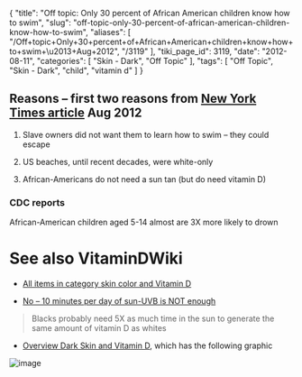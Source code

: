{
    "title": "Off topic: Only 30 percent of African American children know how to swim",
    "slug": "off-topic-only-30-percent-of-african-american-children-know-how-to-swim",
    "aliases": [
        "/Off+topic+Only+30+percent+of+African+American+children+know+how+to+swim+\u2013+Aug+2012",
        "/3119"
    ],
    "tiki_page_id": 3119,
    "date": "2012-08-11",
    "categories": [
        "Skin - Dark",
        "Off Topic"
    ],
    "tags": [
        "Off Topic",
        "Skin - Dark",
        "child",
        "vitamin d"
    ]
}


## Reasons  – first two reasons from [New York Times article](http://www.nytimes.com/2012/08/11/opinion/water-damage-more-blacks-lack-swimming-skills.html?_r=1%20) Aug 2012

1. Slave owners did not want them to learn how to swim – they could escape 

1. US beaches, until recent decades, were white-only

1. African-Americans do not need a sun tan (but do need vitamin D)

### CDC reports

African-American children aged 5-14 almost are 3X more likely to drown

# See also VitaminDWiki

* [All items in category skin color and Vitamin D](https://www.VitaminDWiki.com/tiki-browse_categories.php?parentId=2&sort_mode=created_desc)

* [No – 10 minutes per day of sun-UVB is NOT enough](/posts/no-10-minutes-per-day-of-sun-uvb-is-not-enough)

> Blacks probably need 5X as much time in the sun to generate the same amount of vitamin D as whites

* [Overview Dark Skin and Vitamin D](/posts/overview-dark-skin-and-vitamin-d), which has the following graphic

<img src="/attachments/d3.mock.jpg" alt="image">